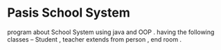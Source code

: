 # Pasis School System
program about School System using java and OOP .
having the following classes – Student , teacher extends from person , end room .
